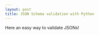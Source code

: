 ```yaml
---
layout: post
title: JSON Schema validation with Python
---
```


Here an easy way to validate JSONs!
